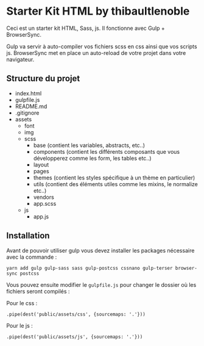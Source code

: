 # Starter Kit HTML by thibaultlenoble

Ceci est un starter kit HTML, Sass, js. Il fonctionne avec Gulp + BrowserSync.

Gulp va servir à auto-compiler vos fichiers scss en css ainsi que vos scripts js.
BrowserSync met en place un auto-reload de votre projet dans votre navigateur.

## Structure du projet

* index.html
* gulpfile.js
* README.md
* .gitignore
* assets
  * font
  * img
  * scss
    * base (contient les variables, abstracts, etc..)
    * components (contient les différents composants que vous développerez comme les form, les tables etc..)
    * layout 
    * pages
    * themes (contient les styles spécifique à un thème en particulier)
    * utils (contient des éléments utiles comme les mixins, le normalize etc..)
    * vendors
    * app.scss
  * js
    * app.js

## Installation 

Avant de pouvoir utiliser gulp vous devez installer les packages nécessaire avec la commande :

```
yarn add gulp gulp-sass sass gulp-postcss cssnano gulp-terser browser-sync postcss
```

Vous pouvez ensuite modifier le `gulpfile.js` pour changer le dossier où les fichiers seront compilés :

Pour le css :
```
.pipe(dest('public/assets/css', {sourcemaps: '.'}))
```

Pour le js :
```
.pipe(dest('public/assets/js', {sourcemaps: '.'}))
```


